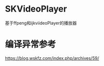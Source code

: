 # SKVideoPlayer
基于ffpeng和ijkviideoPlayer的播放器

# 编译异常参考
https://blog.wskfz.com/index.php/archives/59/
